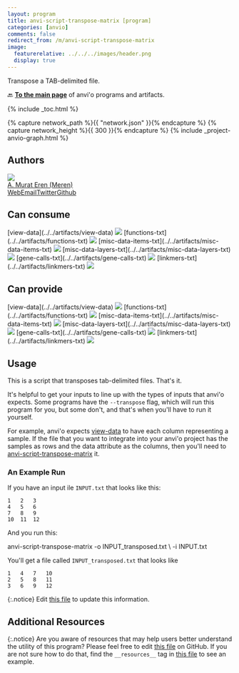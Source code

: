 ```yaml
---
layout: program
title: anvi-script-transpose-matrix [program]
categories: [anvio]
comments: false
redirect_from: /m/anvi-script-transpose-matrix
image:
  featurerelative: ../../../images/header.png
  display: true
---
```


Transpose a TAB-delimited file.

🔙 **[To the main page](../../)** of anvi'o programs and artifacts.


{% include _toc.html %}
<div id="svg" class="subnetwork"></div>
{% capture network_path %}{{ "network.json" }}{% endcapture %}
{% capture network_height %}{{ 300 }}{% endcapture %}
{% include _project-anvio-graph.html %}


## Authors

<div class="anvio-person"><div class="anvio-person-info"><div class="anvio-person-photo"><img class="anvio-person-photo-img" src="../../images/authors/meren.jpg" /></div><div class="anvio-person-info-box"><a href="/people/meren" target="_blank"><span class="anvio-person-name">A. Murat Eren (Meren)</span></a><div class="anvio-person-social-box"><a href="http://merenlab.org" class="person-social" target="_blank"><i class="fa fa-fw fa-home"></i>Web</a><a href="mailto:a.murat.eren@gmail.com" class="person-social" target="_blank"><i class="fa fa-fw fa-envelope-square"></i>Email</a><a href="http://twitter.com/merenbey" class="person-social" target="_blank"><i class="fa fa-fw fa-twitter-square"></i>Twitter</a><a href="http://github.com/meren" class="person-social" target="_blank"><i class="fa fa-fw fa-github"></i>Github</a></div></div></div></div>



## Can consume


<p style="text-align: left" markdown="1"><span class="artifact-r">[view-data](../../artifacts/view-data) <img src="../../images/icons/TXT.png" class="artifact-icon-mini" /></span> <span class="artifact-r">[functions-txt](../../artifacts/functions-txt) <img src="../../images/icons/TXT.png" class="artifact-icon-mini" /></span> <span class="artifact-r">[misc-data-items-txt](../../artifacts/misc-data-items-txt) <img src="../../images/icons/TXT.png" class="artifact-icon-mini" /></span> <span class="artifact-r">[misc-data-layers-txt](../../artifacts/misc-data-layers-txt) <img src="../../images/icons/TXT.png" class="artifact-icon-mini" /></span> <span class="artifact-r">[gene-calls-txt](../../artifacts/gene-calls-txt) <img src="../../images/icons/TXT.png" class="artifact-icon-mini" /></span> <span class="artifact-r">[linkmers-txt](../../artifacts/linkmers-txt) <img src="../../images/icons/TXT.png" class="artifact-icon-mini" /></span></p>


## Can provide


<p style="text-align: left" markdown="1"><span class="artifact-p">[view-data](../../artifacts/view-data) <img src="../../images/icons/TXT.png" class="artifact-icon-mini" /></span> <span class="artifact-p">[functions-txt](../../artifacts/functions-txt) <img src="../../images/icons/TXT.png" class="artifact-icon-mini" /></span> <span class="artifact-p">[misc-data-items-txt](../../artifacts/misc-data-items-txt) <img src="../../images/icons/TXT.png" class="artifact-icon-mini" /></span> <span class="artifact-p">[misc-data-layers-txt](../../artifacts/misc-data-layers-txt) <img src="../../images/icons/TXT.png" class="artifact-icon-mini" /></span> <span class="artifact-p">[gene-calls-txt](../../artifacts/gene-calls-txt) <img src="../../images/icons/TXT.png" class="artifact-icon-mini" /></span> <span class="artifact-p">[linkmers-txt](../../artifacts/linkmers-txt) <img src="../../images/icons/TXT.png" class="artifact-icon-mini" /></span></p>


## Usage


This is a script that transposes tab-delimited files. That's it. 

It's helpful to get your inputs to line up with the types of inputs that anvi'o expects. Some programs have the `--transpose` flag, which will run this program for you, but some don't, and that's when you'll have to run it yourself. 

For example, anvi'o expects <span class="artifact-n">[view-data](/help/main/artifacts/view-data)</span> to have each column representing a sample. If the file that you want to integrate into your anvi'o project has the samples as rows and the data attribute as the columns, then you'll need to <span class="artifact-p">[anvi-script-transpose-matrix](/help/main/programs/anvi-script-transpose-matrix)</span> it. 

### An Example Run 

If you have an input ile `INPUT.txt` that looks like this: 

    1   2   3   
    4   5   6   
    7   8   9
    10  11  12
    
And you run this:

<div class="codeblock" markdown="1">
anvi&#45;script&#45;transpose&#45;matrix &#45;o INPUT_transposed.txt \
                             &#45;i INPUT.txt 
</div>

You'll get a file called `INPUT_transposed.txt` that looks like 

    1   4   7   10
    2   5   8   11
    3   6   9   12
    



{:.notice}
Edit [this file](https://github.com/merenlab/anvio/tree/master/anvio/docs/programs/anvi-script-transpose-matrix.md) to update this information.


## Additional Resources



{:.notice}
Are you aware of resources that may help users better understand the utility of this program? Please feel free to edit [this file](https://github.com/merenlab/anvio/tree/master/bin/anvi-script-transpose-matrix) on GitHub. If you are not sure how to do that, find the `__resources__` tag in [this file](https://github.com/merenlab/anvio/blob/master/bin/anvi-interactive) to see an example.
